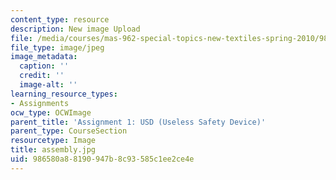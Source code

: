 ```yaml
---
content_type: resource
description: New image Upload
file: /media/courses/mas-962-special-topics-new-textiles-spring-2010/986580a88190947b8c93585c1ee2ce4e_assembly.jpg
file_type: image/jpeg
image_metadata:
  caption: ''
  credit: ''
  image-alt: ''
learning_resource_types:
- Assignments
ocw_type: OCWImage
parent_title: 'Assignment 1: USD (Useless Safety Device)'
parent_type: CourseSection
resourcetype: Image
title: assembly.jpg
uid: 986580a8-8190-947b-8c93-585c1ee2ce4e
---
```

